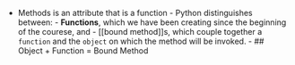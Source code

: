 - Methods is an attribute that is a function
           - Python distinguishes between:
               - __Functions__, which we have been creating since the beginning of the courese, and
               - [[bound method]]s, which couple together a `function` and the `object` on which the method will be invoked.
               - ## Object + Function = Bound Method